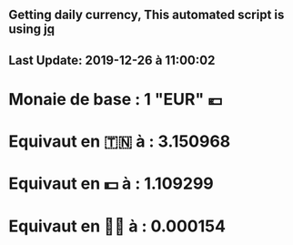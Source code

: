 ## Getting daily currency, This automated script is using [jq](https://stedolan.github.io/jq/)
## Last Update:  2019-12-26 à 11:00:02
 # Monaie de base : 1 "EUR" 💶 
 # Equivaut en 🇹🇳 à :  3.150968 
 # Equivaut en 💵 à : 1.109299
 # Equivaut en 🐱‍💻 à :  0.000154
